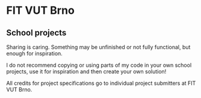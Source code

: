 # FIT VUT Brno
## School projects 
Sharing is caring. Something may be unfinished or not fully functional, but enough for inspiration.

I do not recommend copying or using parts of my code in your own school projects, use it for inspiration and then create your own solution!

All credits for project specifications go to individual project submitters at FIT VUT Brno.